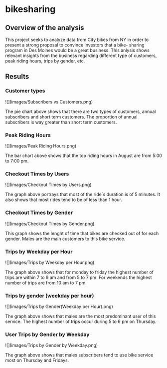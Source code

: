 # bikesharing

## Overview of the analysis

This project seeks to analyze data from City bikes from NY in order to present a strong proposal to convince investors that a bike- sharing program in Des Moines would be a great business. This anlysis shows relevant insights from the business regarding different type of customers, peak riding hours, trips by gender, etc. 

## Results

### Customer types

![](images/Subscribers vs Customers.png)

The pie chart above shows that there are two types of customers, annual subscribers and short term customers. The proportion of annual subscribers is way greater than short term customers. 

### Peak Riding Hours

![](images/Peak Riding Hours.png)

The bar chart above shows that the top riding hours in August are from 5:00 to 7:00 pm. 

### Checkout Times by Users

![](images/Checkout Times by Users.png)

The graph above portrays that most of the ride´s duration is of 5 minutes. It also shows that most rides tend to be of less than 1 hour.

### Checkout Times by Gender

![](images/Checkout Times by Gender.png)

This graph shows the lenght of time that bikes are checked out of for each gender. Males are the main customers to this bike service.

### Trips by Weekday per Hour

![](images/Trips by Weekday per Hour.png)

The graph above shows that for monday to friday the highest number of trips are within 7 to 9 am and from 5 to 7 pm. For weekends the highest number of trips are from 10 am to 7 pm. 

### Trips by gender (weekday per hour)

![](images/Trips by Gender(Weekday per Hour).png)

The graph above shows that males are the most predominant user of this service. The highest number of trips occur during 5 to 6 pm on Thursday.

### User Trips by Gender by Weekday 

![](images/Trips by Gender by Weekday.png)

The graph above shows that males subscribers tend to use bike service most on Thursday and Fridays. 




